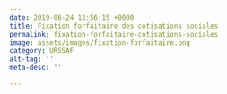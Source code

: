 ```yaml
---
date: 2019-06-24 12:56:15 +0000
title: Fixation forfaitaire des cotisations sociales
permalink: fixation-forfaitaire-cotisations-sociales
image: assets/images/fixation-forfaitaire.png
category: URSSAF
alt-tag: ''
meta-desc: ''

---
```

